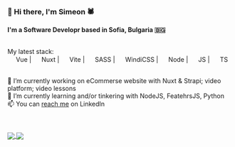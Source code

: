 ### 👋 Hi there, I'm Simeon 🕷️

**I'm a Software Developr based in Sofia, Bulgaria 🇧🇬**

\
My latest stack:\
<span>
<img src="https://cdn.jsdelivr.net/npm/simple-icons@6.7.0/icons/vuedotjs.svg" width="15"/>
Vue
</span> | 
<span>
<img src="https://cdn.jsdelivr.net/npm/simple-icons@6.7.0/icons/nuxtdotjs.svg" width="15"/>
Nuxt
</span> | 
<span>
<img src="https://cdn.jsdelivr.net/npm/simple-icons@6.7.0/icons/vite.svg" width="15"/>
Vite
</span> | 
<span>
<img src="https://cdn.jsdelivr.net/npm/simple-icons@6.7.0/icons/sass.svg" width="15"/>
SASS
</span> | 
<span>
<img src="https://cdn.jsdelivr.net/npm/simple-icons@6.7.0/icons/windicss.svg" width="15"/>
WindiCSS
</span> | 
<span>
<img src="https://cdn.jsdelivr.net/npm/simple-icons@6.7.0/icons/nodedotjs.svg" width="15"/>
Node
</span> | 
<span>
<img src="https://cdn.jsdelivr.net/npm/simple-icons@6.7.0/icons/javascript.svg" width="15"/>
JS
</span> | 
<span>
<img src="https://cdn.jsdelivr.net/npm/simple-icons@6.7.0/icons/typescript.svg" width="15"/>
TS
</span>


\
🔭 I’m currently working on eCommerse website with Nuxt & Strapi; video platform; video lessons\
📖 I’m currently learning and/or tinkering with NodeJS, FeatehrsJS, Python\
📫 You can [reach me](https://www.linkedin.com/in/simeonpetrov5) on LinkedIn


<br/>
<br/>
<a href="https://github.com/simeon-petrov-5">
  <img align="center" src="https://github-readme-stats.vercel.app/api?username=simeon-petrov-5&show_icons=true&hide_title=true&count_private=true&theme=vue" />
</a>
<a href="https://github.com/simeon-petrov-5">
  <img align="center" src="https://github-readme-stats.vercel.app/api/top-langs/?username=simeon-petrov-5&layout=compact&theme=vue" />
</a>
